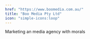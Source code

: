 ```yaml
---
href: "https://www.boomedia.com.au/"
title: "Boo Media Pty Ltd"
icon: "simple-icons:loop"
---
```



 Marketing an media agency with morals
